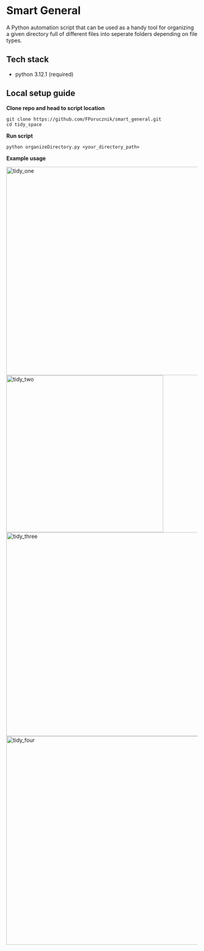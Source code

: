 # Smart General

A Python automation script that can be used as a handy tool for organizing a given directory full of different files into seperate folders depending on file types.

## Tech stack

- python 3.12.1 (required)

## Local setup guide

**Clone repo and head to script location**

```
git clone https://github.com/FPorucznik/smart_general.git
cd tidy_space
```

**Run script**

```
python organizeDirectory.py <your_directory_path>
```

**Example usage**

<img width="548" alt="tidy_one" src="https://github.com/FPorucznik/tidy_space/assets/56200864/45071799-2eef-4286-ba09-70562c17822e">

<img width="413" alt="tidy_two" src="https://github.com/FPorucznik/tidy_space/assets/56200864/35303ee0-56ca-45e6-8941-d778863d50f4">

<img width="536" alt="tidy_three" src="https://github.com/FPorucznik/tidy_space/assets/56200864/491f9f2f-3b0b-4ce5-8efb-6848f2b68e3e">

<img width="549" alt="tidy_four" src="https://github.com/FPorucznik/tidy_space/assets/56200864/cf4b4987-b1b9-4d9d-bfeb-454a6b62bee6">


